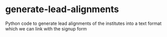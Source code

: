 # generate-lead-alignments
Python code to generate lead alignments of the institutes into a text format which we can link with the signup form

